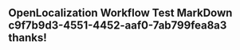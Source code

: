 <properties
ms.topic="hero-topic1"
ms.test1="hero-topic"
ms.test2="test"/>

## OpenLocalization Workflow Test MarkDown c9f7b9d3-4551-4452-aaf0-7ab799fea8a3 thanks!
